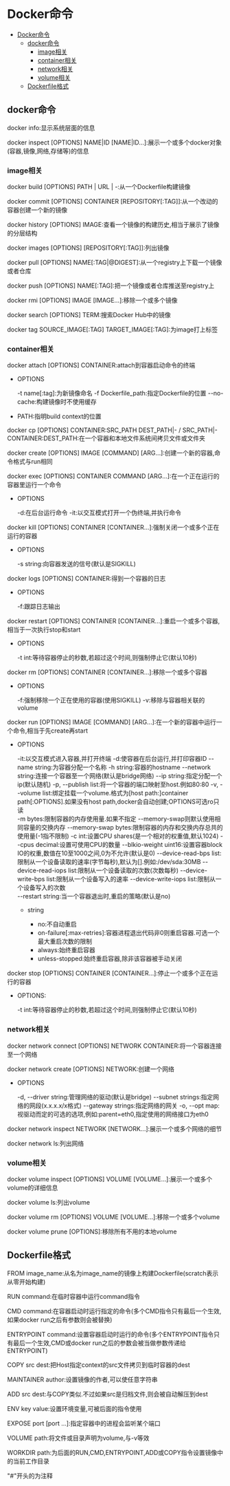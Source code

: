 # Docker命令

<!-- TOC -->

- [Docker命令](#docker命令)
    - [docker命令](#docker命令)
        - [image相关](#image相关)
        - [container相关](#container相关)
        - [network相关](#network相关)
        - [volume相关](#volume相关)
    - [Dockerfile格式](#dockerfile格式)

<!-- /TOC -->

## docker命令

docker info:显示系统层面的信息

docker inspect [OPTIONS] NAME|ID [NAME|ID...]:展示一个或多个docker对象(容器,镜像,网络,存储等)的信息

### image相关

docker build [OPTIONS] PATH | URL | -:从一个Dockerfile构建镜像

docker commit [OPTIONS] CONTAINER [REPOSITORY[:TAG]]:从一个改动的容器创建一个新的镜像

docker history [OPTIONS] IMAGE:查看一个镜像的构建历史,相当于展示了镜像的分层结构

docker images [OPTIONS] [REPOSITORY[:TAG]]:列出镜像

docker pull [OPTIONS] NAME[:TAG|@DIGEST]:从一个registry上下载一个镜像或者仓库

docker push [OPTIONS] NAME[:TAG]:把一个镜像或者仓库推送至registry上

docker rmi [OPTIONS] IMAGE [IMAGE...]:移除一个或多个镜像

docker search [OPTIONS] TERM:搜索Docker Hub中的镜像

docker tag SOURCE_IMAGE[:TAG] TARGET_IMAGE[:TAG]:为image打上标签

### container相关

docker attach [OPTIONS] CONTAINER:attach到容器启动命令的终端

- OPTIONS

    -t name[:tag]:为新镜像命名
    -f Dockerfile_path:指定Dockerfile的位置
    --no-cache:构建镜像时不使用缓存

- PATH:指明build context的位置

docker cp [OPTIONS] CONTAINER:SRC_PATH DEST_PATH|- / SRC_PATH|- CONTAINER:DEST_PATH:在一个容器和本地文件系统间拷贝文件或文件夹

docker create [OPTIONS] IMAGE [COMMAND] [ARG...]:创建一个新的容器,命令格式与run相同

docker exec [OPTIONS] CONTAINER COMMAND [ARG...]:在一个正在运行的容器里运行一个命令

- OPTIONS

    -d:在后台运行命令
    -it:以交互模式打开一个伪终端,并执行命令

docker kill [OPTIONS] CONTAINER [CONTAINER...]:强制关闭一个或多个正在运行的容器

- OPTIONS

    -s string:向容器发送的信号(默认是SIGKILL)

docker logs [OPTIONS] CONTAINER:得到一个容器的日志

- OPTIONS

    -f:跟踪日志输出

docker restart [OPTIONS] CONTAINER [CONTAINER...]:重启一个或多个容器,相当于一次执行stop和start

- OPTIONS

    -t int:等待容器停止的秒数,若超过这个时间,则强制停止它(默认10秒)

docker rm [OPTIONS] CONTAINER [CONTAINER...]:移除一个或多个容器

- OPTIONS

    -f:强制移除一个正在使用的容器(使用SIGKILL)
    -v:移除与容器相关联的volume

docker run [OPTIONS] IMAGE [COMMAND] [ARG...]:在一个新的容器中运行一个命令,相当于先create再start

- OPTIONS

    -it:以交互模式进入容器,并打开终端
    -d:使容器在后台运行,并打印容器ID
    --name string:为容器分配一个名称
    -h string:容器的hostname
    --network string:连接一个容器至一个网络(默认是bridge网络)
    --ip string:指定分配一个ip(默认随机)
    -p, --publish list:将一个容器的端口映射至host.例如80:80
    -v, --volume list:绑定挂载一个volume.格式为[host path:]container path[:OPTIONS].如果没有host path,docker会自动创建;OPTIONS可选ro只读
    </br>
    -m bytes:限制容器的内存使用量.如果不指定
    --memory-swap则默认使用相同容量的交换内存
    --memory-swap bytes:限制容器的内存和交换内存总共的使用量(-1指不限制)
    -c int:设置CPU shares(是一个相对的权重值,默认1024)
    --cpus decimal:设置可使用CPU的数量
    --blkio-weight uint16:设置容器block IO的权重,数值在10至1000之间,0为不允许(默认是0)
    --device-read-bps list:限制从一个设备读取的速率(字节每秒),默认为[].例如:/dev/sda:30MB
    --device-read-iops list:限制从一个设备读取的次数(次数每秒)
    --device-write-bps list:限制从一个设备写入的速率
    --device-write-iops list:限制从一个设备写入的次数
    </br>
    --restart string:当一个容器退出时,重启的策略(默认是no)

    - string

        - no:不自动重启
        - on-failure[:max-retries]:容器进程退出代码非0则重启容器.可选一个最大重启次数的限制
        - always:始终重启容器
        - unless-stopped:始终重启容器,除非该容器被手动关闭

docker stop [OPTIONS] CONTAINER [CONTAINER...]:停止一个或多个正在运行的容器

- OPTIONS:

    -t int:等待容器停止的秒数,若超过这个时间,则强制停止它(默认10秒)

### network相关

docker network connect [OPTIONS] NETWORK CONTAINER:将一个容器连接至一个网络

docker network create [OPTIONS] NETWORK:创建一个网络

- OPTIONS

    -d, --driver string:管理网络的驱动(默认是bridge)
    --subnet strings:指定网络的网段(x.x.x.x/x格式)
    --gateway strings:指定网络的网关
    -o, --opt map:视驱动而定的可选的选项,例如:parent=eth0,指定使用的网络接口为eth0

docker network inspect NETWORK [NETWORK...]:展示一个或多个网络的细节

docker network ls:列出网络

### volume相关

docker volume inspect [OPTIONS] VOLUME [VOLUME...]:展示一个或多个volume的详细信息

docker volume ls:列出volume

docker volume rm [OPTIONS] VOLUME [VOLUME...]:移除一个或多个volume

docker volume prune [OPTIONS]:移除所有不用的本地volume

## Dockerfile格式

FROM image_name:从名为image_name的镜像上构建Dockerfile(scratch表示从零开始构建)

RUN command:在临时容器中运行command指令

CMD command:在容器启动时运行指定的命令(多个CMD指令只有最后一个生效,如果docker run之后有参数则会被替换)

ENTRYPOINT command:设置容器启动时运行的命令(多个ENTRYPOINT指令只有最后一个生效,CMD或docker run之后的参数会被当做参数传递给ENTRYPOINT)

COPY src dest:把Host指定context的src文件拷贝到临时容器的dest

MAINTAINER author:设置镜像的作者,可以使任意字符串

ADD src dest:与COPY类似.不过如果src是归档文件,则会被自动解压到dest

ENV key value:设置环境变量,可被后面的指令使用

EXPOSE port [port ...]:指定容器中的进程会监听某个端口

VOLUME path:将文件或目录声明为volume,与-v等效

WORKDIR path:为后面的RUN,CMD,ENTRYPOINT,ADD或COPY指令设置镜像中的当前工作目录

"#"开头的为注释